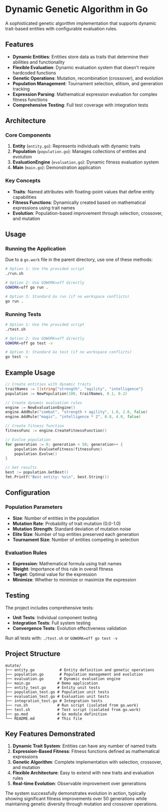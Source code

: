 # Dynamic Genetic Algorithm in Go

A sophisticated genetic algorithm implementation that supports dynamic trait-based entities with configurable evaluation rules.

## Features

- **Dynamic Entities**: Entities store data as traits that determine their abilities and functionality
- **Flexible Evaluation**: Dynamic evaluation system that doesn't require hardcoded functions
- **Genetic Operations**: Mutation, recombination (crossover), and evolution
- **Population Management**: Tournament selection, elitism, and generation tracking
- **Expression Parsing**: Mathematical expression evaluation for complex fitness functions
- **Comprehensive Testing**: Full test coverage with integration tests

## Architecture

### Core Components

1. **Entity** (`entity.go`): Represents individuals with dynamic traits
2. **Population** (`population.go`): Manages collections of entities and evolution
3. **EvaluationEngine** (`evaluation.go`): Dynamic fitness evaluation system
4. **Main** (`main.go`): Demonstration application

### Key Concepts

- **Traits**: Named attributes with floating-point values that define entity capabilities
- **Fitness Functions**: Dynamically created based on mathematical expressions using trait names
- **Evolution**: Population-based improvement through selection, crossover, and mutation

## Usage

### Running the Application

Due to a `go.work` file in the parent directory, use one of these methods:

```bash
# Option 1: Use the provided script
./run.sh

# Option 2: Use GOWORK=off directly
GOWORK=off go run .

# Option 3: Standard Go run (if no workspace conflicts)
go run .
```

### Running Tests

```bash
# Option 1: Use the provided script
./test.sh

# Option 2: Use GOWORK=off directly
GOWORK=off go test -v

# Option 3: Standard Go test (if no workspace conflicts)
go test -v
```

## Example Usage

```go
// Create entities with dynamic traits
traitNames := []string{"strength", "agility", "intelligence"}
population := NewPopulation(100, traitNames, 0.1, 0.2)

// Create dynamic evaluation rules
engine := NewEvaluationEngine()
engine.AddRule("combat", "strength + agility", 1.0, 2.0, false)
engine.AddRule("magic", "intelligence * 2", 0.8, 4.0, false)

// Create fitness function
fitnessFunc := engine.CreateFitnessFunction()

// Evolve population
for generation := 0; generation < 50; generation++ {
    population.EvaluateFitness(fitnessFunc)
    population.Evolve()
}

// Get results
best := population.GetBest()
fmt.Printf("Best entity: %s\n", best.String())
```

## Configuration

### Population Parameters
- **Size**: Number of entities in the population
- **Mutation Rate**: Probability of trait mutation (0.0-1.0)
- **Mutation Strength**: Standard deviation of mutation noise
- **Elite Size**: Number of top entities preserved each generation
- **Tournament Size**: Number of entities competing in selection

### Evaluation Rules
- **Expression**: Mathematical formula using trait names
- **Weight**: Importance of this rule in overall fitness
- **Target**: Optimal value for the expression
- **Minimize**: Whether to minimize or maximize the expression

## Testing

The project includes comprehensive tests:

- **Unit Tests**: Individual component testing
- **Integration Tests**: Full system testing
- **Convergence Tests**: Evolution effectiveness validation

Run all tests with: `./test.sh` or `GOWORK=off go test -v`

## Project Structure

```
mutate/
├── entity.go           # Entity definition and genetic operations
├── population.go       # Population management and evolution
├── evaluation.go       # Dynamic evaluation engine
├── main.go            # Demo application
├── entity_test.go     # Entity unit tests
├── population_test.go # Population unit tests
├── evaluation_test.go # Evaluation unit tests
├── integration_test.go # Integration tests
├── run.sh             # Run script (isolated from go.work)
├── test.sh            # Test script (isolated from go.work)
├── go.mod             # Go module definition
└── README.md          # This file
```

## Key Features Demonstrated

1. **Dynamic Trait System**: Entities can have any number of named traits
2. **Expression-Based Fitness**: Fitness functions defined as mathematical expressions
3. **Genetic Algorithm**: Complete implementation with selection, crossover, and mutation
4. **Flexible Architecture**: Easy to extend with new traits and evaluation rules
5. **Real-time Evolution**: Observable improvement over generations

The system successfully demonstrates evolution in action, typically showing significant fitness improvements over 50 generations while maintaining genetic diversity through mutation and crossover operations.
